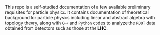 This repo is a self-studied documentation of a few available preliminary requisites for particle physics.
It contains documentation of theoretical background for particle physics including linear and abstract algebra with topology theory,
along with `C++` and `Python` codes to analyze the `ROOT` data obtained from detectors such as those at the **LHC**.
